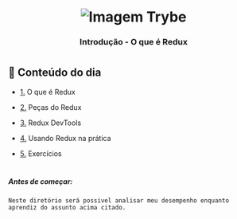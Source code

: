 <h1 align="center">
    <img alt="Imagem Trybe" src="https://media.licdn.com/dms/image/C4D16AQGBxtWPbZcNRg/profile-displaybackgroundimage-shrink_200_800/0/1644644094481?e=2147483647&v=beta&t=WXCuv3v7rjkMJKCqnhKdMt7gI9zzkOs9do7oirDm_M4"/>
</h1>

<h3 align="center">
 Introdução - O que é Redux
</h3>

</p>

#

## :rocket: Conteúdo do dia

-   <p><a href="#1">1.</a> O que é Redux
-   <p><a href="#2">2.</a> Peças do Redux
-   <p><a href="#3">3.</a> Redux DevTools
-   <p><a href="#4">4.</a> Usando Redux na prática
-   <p><a href="#5">5.</a> Exercícios

# 
##### Antes de começar: 
```
Neste diretório será possivel analisar meu desempenho enquanto aprendiz do assunto acima citado. 
```